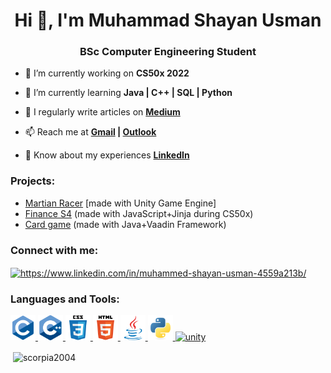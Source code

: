 <h1 align="center">Hi 👋, I'm Muhammad Shayan Usman</h1>
<h3 align="center">BSc Computer Engineering Student</h3>

- 🔭 I’m currently working on **CS50x 2022**

- 🌱 I’m currently learning **Java | C++ | SQL | Python**

- 📝 I regularly write articles on **[Medium](https://medium.com/@mshayanalwaha)**

- 📫 Reach me at **[Gmail](mailto:mshayanalwaha@gmail.com?subject=Hello%20there!) | [Outlook](mailto:mshayanalwaha@outlook.com?subject=Hello%20there!)**

- 📄 Know about my experiences **[LinkedIn](https://www.linkedin.com/in/muhammed-shayan-usman-4559a213b/)**

<h3 align="left">Projects:</h3>
<ul>
  <li><a href="https://shayan2004.itch.io/martian-racer" target="blank">Martian Racer</a> [made with Unity Game Engine]</li>
  <li><a href="https://finance-s4.herokuapp.com/" target="blank">Finance S4</a> (made with JavaScript+Jinja during CS50x)</li>
  <li><a href="https://github.com/SCORPIA2004/CS-102-Project-ATLA-g1I" target="blank">Card game</a> (made with Java+Vaadin Framework)</li>

</ul>
</p>

<h3 align="left">Connect with me:</h3>
<p align="left">
<a href="https://www.linkedin.com/in/muhammed-shayan-usman/" target="blank"><img align="center" src="https://raw.githubusercontent.com/rahuldkjain/github-profile-readme-generator/master/src/images/icons/Social/linked-in-alt.svg" alt="https://www.linkedin.com/in/muhammed-shayan-usman-4559a213b/" height="30" width="40" /></a>
</p>

<h3 align="left">Languages and Tools:</h3>
<p align="left"> <a href="https://www.cprogramming.com/" target="_blank" rel="noreferrer"> <img src="https://raw.githubusercontent.com/devicons/devicon/master/icons/c/c-original.svg" alt="c" width="40" height="40"/> </a> <a href="https://www.w3schools.com/cpp/" target="_blank" rel="noreferrer"> <img src="https://raw.githubusercontent.com/devicons/devicon/master/icons/cplusplus/cplusplus-original.svg" alt="cplusplus" width="40" height="40"/> </a> <a href="https://www.w3schools.com/css/" target="_blank" rel="noreferrer"> <img src="https://raw.githubusercontent.com/devicons/devicon/master/icons/css3/css3-original-wordmark.svg" alt="css3" width="40" height="40"/> </a> <a href="https://www.w3.org/html/" target="_blank" rel="noreferrer"> <img src="https://raw.githubusercontent.com/devicons/devicon/master/icons/html5/html5-original-wordmark.svg" alt="html5" width="40" height="40"/> </a> <a href="https://www.java.com" target="_blank" rel="noreferrer"> <img src="https://raw.githubusercontent.com/devicons/devicon/master/icons/java/java-original.svg" alt="java" width="40" height="40"/> </a> <a href="https://www.python.org" target="_blank" rel="noreferrer"> <img src="https://raw.githubusercontent.com/devicons/devicon/master/icons/python/python-original.svg" alt="python" width="40" height="40"/> </a> <a href="https://unity.com/" target="_blank" rel="noreferrer"> <img src="https://www.vectorlogo.zone/logos/unity3d/unity3d-icon.svg" alt="unity" width="40" height="40"/> </a> </p>

<p>&nbsp;<img align="center" src="https://github-readme-stats.vercel.app/api?username=scorpia2004&show_icons=true&theme=dark&title_color=ff9500&locale=en" alt="scorpia2004" /></p>
